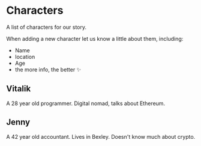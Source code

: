 # Characters

A list of characters for our story. 

When adding a new character let us know a little about them, including:
 - Name
 - location
 - Age 
 - the more info, the better ✨


## Vitalik 
A 28 year old programmer. Digital nomad, talks about Ethereum.

## Jenny
A 42 year old accountant. Lives in Bexley. Doesn't know much about crypto.
